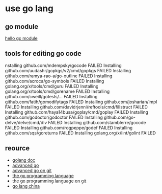 # use go lang



## go module

[hello go module](https://tonybai.com/2018/07/15/hello-go-module/)




## tools for editing go code

nstalling github.com/mdempsky/gocode FAILED
Installing github.com/uudashr/gopkgs/v2/cmd/gopkgs FAILED
Installing github.com/ramya-rao-a/go-outline FAILED
Installing github.com/acroca/go-symbols FAILED
Installing golang.org/x/tools/cmd/guru FAILED
Installing golang.org/x/tools/cmd/gorename FAILED
Installing github.com/cweill/gotests/... FAILED
Installing github.com/fatih/gomodifytags FAILED
Installing github.com/josharian/impl FAILED
Installing github.com/davidrjenni/reftools/cmd/fillstruct FAILED
Installing github.com/haya14busa/goplay/cmd/goplay FAILED
Installing github.com/godoctor/godoctor FAILED
Installing github.com/go-delve/delve/cmd/dlv FAILED
Installing github.com/stamblerre/gocode FAILED
Installing github.com/rogpeppe/godef FAILED
Installing github.com/sqs/goreturns FAILED
Installing golang.org/x/lint/golint FAILED


## reource

- [golang doc](https://golang.google.cn/doc/)
- [advanced go](https://chai2010.cn/advanced-go-programming-book/)
- [advanced go on git](https://github.com/chai2010/advanced-go-programming-book)
- [the go programming language](https://docs.hacknode.org/gopl-zh/index.html)
- [the go programming language on git](https://github.com/gopl-zh/gopl-zh.github.com)
- [go lang china](https://github.com/golang-china/gopl-zh)
